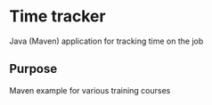 # Time tracker
Java (Maven) application for tracking time on the job

## Purpose

Maven example for various training courses
